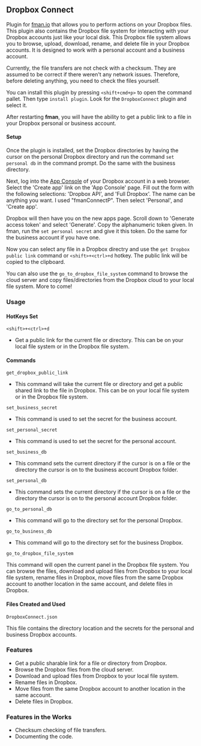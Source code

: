 ## Dropbox Connect

Plugin for [fman.io](https://fman.io) that allows you to perform actions on your Dropbox files. This plugin also contains the Dropbox file system for interacting with your Dropbox accounts just like your local disk. This Dropbox file system allows you to browse, upload, download, rename, and delete file in your Dropbox accounts. It is designed to work with a personal account and a business account.

Currently, the file transfers are not check with a checksum. They are assumed to be correct if there weren't any network issues. Therefore, before deleting anything, you need to check the files yourself.

You can install this plugin by pressing `<shift+cmd+p>` to open the command pallet. Then type `install plugin`. Look for the `DropboxConnect` plugin and select it.

After restarting **fman**, you will have the ability to get a public link to a file in your Dropbox personal or business account.

#### Setup

Once the plugin is installed, set the Dropbox directories by having the cursor on the personal Dropbox directory and run the command `set personal db` in the command prompt. Do the same with the business directory.

Next, log into the [App Console](https://www.dropbox.com/developers/apps) of your Dropbox account in a web browser. Select the 'Create app' link on the 'App Console' page. Fill out the form with the following selections: 'Dropbox API', and 'Full Dropbox'. The name can be anything you want. I used "fmanConnectP". Then select 'Personal', and 'Create app'.

Dropbox will then have you on the new apps page. Scroll down to 'Generate access token' and select 'Generate'. Copy the alphanumeric token given. In fman, run the `set personal secret` and give it this token. Do the same for the business account if you have one.

Now you can select any file in a Dropbox directry and use the `get Dropbox public link` command or `<shift>+<ctrl>+d` hotkey. The public link will be copied to the clipboard.

You can also use the `go_to_dropbox_file_system` command to browse the cloud server and copy files/directories from the Dropbox cloud to your local file system. More to come!

### Usage

#### HotKeys Set

`<shift>+<ctrl>+d`

- Get a public link for the current file or directory. This can be on your local file system or in the Dropbox file system.

#### Commands

`get_dropbox_public_link`

- This command will take the current file or directory and get a public shared link to the file in Dropbox. This can be on your local file system or in the Dropbox file system.

`set_business_secret`

- This command is used to set the secret for the business account.

`set_personal_secret`

- This command is used to set the secret for the personal account.

`set_business_db`

- This command sets the current directory if the cursor is on a file or the directory the cursor is on to the business account Dropbox folder.

`set_personal_db`

- This command sets the current directory if the cursor is on a file or the directory the cursor is on to the personal account Dropbox folder.

`go_to_personal_db`

- This command will go to the directory set for the personal Dropbox.

`go_to_business_db`

- This command will go to the directory set for the business Dropbox.

`go_to_dropbox_file_system`

This command will open the current panel in the Dropbox file system. You can browse the files, download and upload files from Dropbox to your local file system, rename files in Dropbox, move files from the same Dropbox account to another location in the same account, and delete files in Dropbox.

#### Files Created and Used

`DropboxConnect.json`

This file contains the directory location and the secrets for the personal and business Dropbox accounts.

### Features

- Get a public sharable link for a file or directory from Dropbox.
- Browse the Dropbox files from the cloud server.
- Download and upload files from Dropbox to your local file system.
- Rename files in Dropbox.
- Move files from the same Dropbox account to another location in the same account.
- Delete files in Dropbox.

### Features in the Works

- Checksum checking of file transfers.
- Documenting the code.
